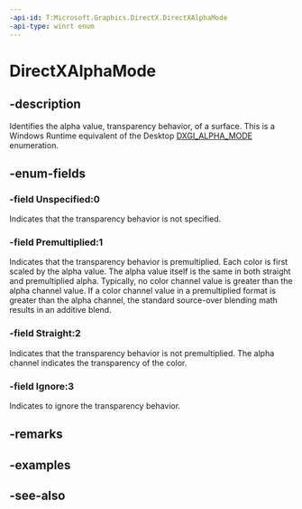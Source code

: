 ```yaml
---
-api-id: T:Microsoft.Graphics.DirectX.DirectXAlphaMode
-api-type: winrt enum
---
```


<!-- Enumeration syntax
public enum Windows.Graphics.DirectX.DirectXAlphaMode : int
-->

# DirectXAlphaMode

## -description

Identifies the alpha value, transparency behavior, of a surface. This is a Windows Runtime equivalent of the Desktop [DXGI_ALPHA_MODE](/windows/desktop/api/dxgi1_2/ne-dxgi1_2-dxgi_alpha_mode) enumeration.

## -enum-fields

### -field Unspecified:0

Indicates that the transparency behavior is not specified.

### -field Premultiplied:1

Indicates that the transparency behavior is premultiplied. Each color is first scaled by the alpha value. The alpha value itself is the same in both straight and premultiplied alpha. Typically, no color channel value is greater than the alpha channel value. If a color channel value in a premultiplied format is greater than the alpha channel, the standard source-over blending math results in an additive blend.

### -field Straight:2

Indicates that the transparency behavior is not premultiplied. The alpha channel indicates the transparency of the color.

### -field Ignore:3

Indicates to ignore the transparency behavior.

## -remarks

## -examples

## -see-also
